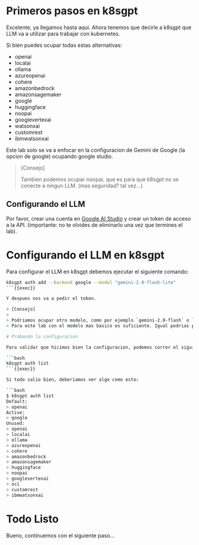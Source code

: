 # Primeros pasos en k8sgpt

Excelente, ya llegamos hasta aqui. Ahora tenemos que decirle a k8sgpt que LLM va a utilizar para trabajar con kubernetes.

Si bien puedes ocupar todas estas alternativas:
- openai
- localai
- ollama
- azureopenai
- cohere
- amazonbedrock
- amazonsagemaker
- google
- huggingface
- noopai
- googlevertexai
- watsonxai
- customrest
- ibmwatsonxai

Este lab solo se va a enfocar en la configuracion de Gemini de Google (la opcion de google) ocupando google studio.

> [Consejo]
>
> Tambien podemos ocupar noopai, que es para que k8sgpt no se conecte a ningun LLM. (mas seguridad? tal vez...)

## Configurando el LLM

Por favor, crear una cuenta en [Google AI Studio](https://aistudio.google.com/) y crear un token de acceso a la API. (importante: no te olvides de eliminarlo una vez que termines el lab).


# Configurando el LLM en k8sgpt

Para configurar el LLM en k8sgpt debemos ejecutar el siguiente comando:

```bash
k8sgpt auth add --backend google --model "gemini-2.0-flash-lite"
```{{exec}}

Y despues nos va a pedir el token.

> [Consejo]
>
> Podriamos ocupar otro modelo, como por ejemplo `gemini-2.0-flash` o `gemini-2.0-pro`, pero para este lab vamos a ocupar el modelo `gemini-2.0-flash-lite` que es el mas liviano y rapido (ademas mas barato). 
> Para este lab con el modelo mas basico es suficiente. Igual podrias probar cambiar de modelo y ver que tal es el resultado.

# Probando la configuracion

Para validar que hicimos bien la configuracion, podemos correr el siguiente comando:

```bash
k8sgpt auth list
```{{exec}}

Si todo salio bien, deberiamos ver algo como esto:

```bash
$ k8sgpt auth list
Default: 
> openai
Active: 
> google
Unused: 
> openai
> localai
> ollama
> azureopenai
> cohere
> amazonbedrock
> amazonsagemaker
> huggingface
> noopai
> googlevertexai
> oci
> customrest
> ibmwatsonxai
```

# Todo Listo

Bueno, continuemos con el siguiente paso...
